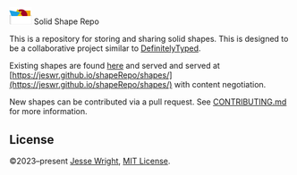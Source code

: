 <img src="./shaperepologo.svg" width="40px"> Solid Shape Repo

This is a repository for storing and sharing solid shapes. This is designed to be a collaborative project similar to [DefinitelyTyped](https://github.com/DefinitelyTyped/DefinitelyTyped/).


Existing shapes are found [here](https://github.com/jeswr/shapeRepo/tree/main/shapes) and served and served at [https://jeswr.github.io/shapeRepo/shapes/](https://jeswr.github.io/shapeRepo/shapes/) with content negotiation.

New shapes can be contributed via a pull request. See [CONTRIBUTING.md](./CONTRIBUTING.md) for more information.


## License
©2023–present
[Jesse Wright](https://github.com/jeswr),
[MIT License](https://github.com/jeswr/useState/blob/master/LICENSE).

